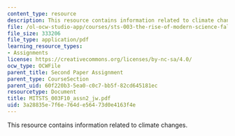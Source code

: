 ```yaml
---
content_type: resource
description: This resource contains information related to climate changes.
file: /ol-ocw-studio-app/courses/sts-003-the-rise-of-modern-science-fall-2010/3a28835e7f6e764de56473d0e4163f4e_MITSTS_003F10_assn2_jw.pdf
file_size: 333206
file_type: application/pdf
learning_resource_types:
- Assignments
license: https://creativecommons.org/licenses/by-nc-sa/4.0/
ocw_type: OCWFile
parent_title: Second Paper Assignment
parent_type: CourseSection
parent_uid: 60f220b3-5ea0-c0c7-bb5f-82cd645181ec
resourcetype: Document
title: MITSTS_003F10_assn2_jw.pdf
uid: 3a28835e-7f6e-764d-e564-73d0e4163f4e
---
```

This resource contains information related to climate changes.